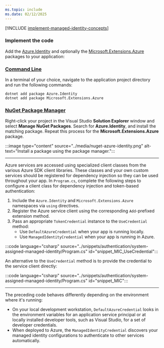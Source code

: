 ```yaml
---
ms.topic: include
ms.date: 02/12/2025
---
```


[!INCLUDE [implement-managed-identity-concepts](implement-managed-identity-concepts.md)]

### Implement the code

Add the [Azure.Identity](/dotnet/api/azure.identity) and optionally the [Microsoft.Extensions.Azure](/dotnet/api/microsoft.extensions.azure) packages to your application:

### [Command Line](#tab/command-line)

In a terminal of your choice, navigate to the application project directory and run the following commands:

```dotnetcli
dotnet add package Azure.Identity
dotnet add package Microsoft.Extensions.Azure
```

### [NuGet Package Manager](#tab/nuget-package)

Right-click your project in the Visual Studio **Solution Explorer** window and select **Manage NuGet Packages**. Search for **Azure.Identity**, and install the matching package. Repeat this process for the **Microsoft.Extensions.Azure** package.

:::image type="content" source="../media/nuget-azure-identity.png" alt-text="Install a package using the package manager.":::

---

Azure services are accessed using specialized client classes from the various Azure SDK client libraries. These classes and your own custom services should be registered for dependency injection so they can be used throughout your app. In `Program.cs`, complete the following steps to configure a client class for dependency injection and token-based authentication:

1. Include the `Azure.Identity` and `Microsoft.Extensions.Azure` namespaces via `using` directives.
1. Register the Azure service client using the corresponding `Add`-prefixed extension method.
1. Pass an appropriate `TokenCredential` instance to the `UseCredential` method:
    - Use `DefaultAzureCredential` when your app is running locally.
    - Use `ManagedIdentityCredential` when your app is running in Azure.

:::code language="csharp" source="../snippets/authentication/system-assigned-managed-identity/Program.cs" id="snippet_MIC_UseCredential":::

An alternative to the `UseCredential` method is to provide the credential to the service client directly:

:::code language="csharp" source="../snippets/authentication/system-assigned-managed-identity/Program.cs" id="snippet_MIC":::

---

The preceding code behaves differently depending on the environment where it's running:

- On your local development workstation, `DefaultAzureCredential` looks in the environment variables for an application service principal or at locally installed developer tools, such as Visual Studio, for a set of developer credentials.
- When deployed to Azure, the `ManagedIdentityCredential` discovers your managed identity configurations to authenticate to other services automatically.
